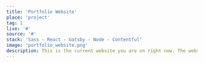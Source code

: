 ```yaml
---
title: 'Portfolio Website'
place: 'project'
tag: 1
live: '#'
source: '#'
stack: 'Sass - React - Gatsby - Node - Contentful'
image: 'portfolio_website.png'
description: This is the current website you are on right now. The website is built using the Gatsby Js which is a React framework, making the site fast and enabling good SEO for my portfolio. The site reads data from markdown files as well as the Contentful headless CMS which is use for my blog. It also has a switch between dark and light mode and also has a contact form. The styling was done using Sass and scss modules.
---
```

